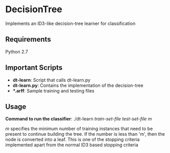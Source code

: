 # DecisionTree
Implements an ID3-like decision-tree learner for classification

## Requirements
Python 2.7

## Important Scripts
* <b>dt-learn</b>: Script that calls dt-learn.py 
* <b>dt-learn.py</b>: Contains the implementation of the decision-tree
* <b>*.arff</b>: Sample training and testing files 

## Usage
<b>Command to run the classifier</b>: ./dt-learn <i>train-set-file</i> <i>test-set-file</i> <i>m</i>

<i>m</i> specifies the minimum number of training instances that need to be present to continue building the tree. If the number is less than 'm', then the node is converted into a leaf. This is one of the stopping criteria implemented apart from the normal ID3 based stopping criteria

